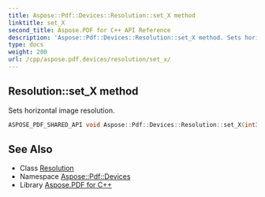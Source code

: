 ```yaml
---
title: Aspose::Pdf::Devices::Resolution::set_X method
linktitle: set_X
second_title: Aspose.PDF for C++ API Reference
description: 'Aspose::Pdf::Devices::Resolution::set_X method. Sets horizontal image resolution in C++.'
type: docs
weight: 200
url: /cpp/aspose.pdf.devices/resolution/set_x/
---
```

## Resolution::set_X method


Sets horizontal image resolution.

```cpp
ASPOSE_PDF_SHARED_API void Aspose::Pdf::Devices::Resolution::set_X(int32_t value)
```

## See Also

* Class [Resolution](../)
* Namespace [Aspose::Pdf::Devices](../../)
* Library [Aspose.PDF for C++](../../../)
